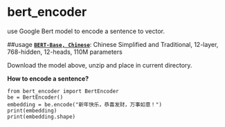 # bert_encoder
use Google Bert model to encode a sentence to vector.

##usage
**[`BERT-Base, Chinese`](https://storage.googleapis.com/bert_models/2018_11_03/chinese_L-12_H-768_A-12.zip)**:
    Chinese Simplified and Traditional, 12-layer, 768-hidden, 12-heads, 110M
    parameters

Download the model above, unzip and place in current directory.

**How to encode a sentence?**

```
from bert_encoder import BertEncoder
be = BertEncoder()
embedding = be.encode("新年快乐，恭喜发财，万事如意！")
print(embedding)
print(embedding.shape)
```